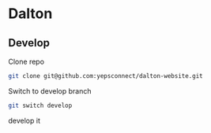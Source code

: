 # Dalton

## Develop

Clone repo
```sh
git clone git@github.com:yepsconnect/dalton-website.git
```

Switch to develop branch
```sh
git switch develop
```

develop it